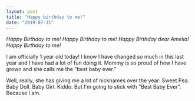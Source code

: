 ```yaml
---
layout: post
title: "Happy birthday to me!"
date: "2019-07-31"
---
```


_Happy Birthday to me!_
_Happy Birthday to me!_
_Happy Birthday dear Amelia!_
_Happy Birthday to me!_

I am officially 1 year old today! I know I have changed so much in this last year and I have had a lot of fun doing it. Mommy is so proud of how I have grown and she calls me the "best baby ever."

Well, really, she has giving me a lot of nicknames over the year: Sweet Pea. Baby Doll. Baby Girl. Kiddo. But I'm going to stick with "Best Baby Ever". Because I am.
